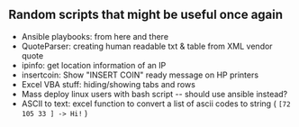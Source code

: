 ## Random scripts that might be useful once again
* Ansible playbooks: from here and there
* QuoteParser: creating human readable txt & table from XML vendor quote
* ipinfo: get location information of an IP
* insertcoin: Show "INSERT COIN" ready message on HP printers
* Excel VBA stuff: hiding/showing tabs and rows
* Mass deploy linux users with bash script -- should use ansible instead?
* ASCII to text: excel function to convert a list of ascii codes to string ( `[72 105 33 ] -> Hi!` )
